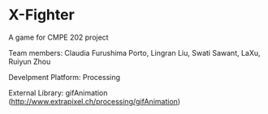 X-Fighter
==============================================================================

A game for CMPE 202 project

Team members:
Claudia Furushima Porto,
Lingran Liu,
Swati Sawant,
LaXu,
Ruiyun Zhou

Develpment Platform: 
Processing

External Library: 
gifAnimation (http://www.extrapixel.ch/processing/gifAnimation)
